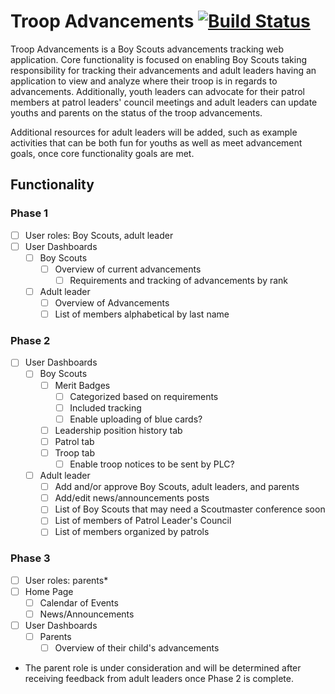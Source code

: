 # Troop Advancements [![Build Status](https://travis-ci.org/dnguyensr/TroopAdvancements.svg?branch=master)](https://travis-ci.org/dnguyensr/TroopAdvancements)
Troop Advancements is a Boy Scouts advancements tracking web application. Core functionality is focused on enabling Boy Scouts taking responsibility for tracking their advancements and adult leaders having an application to view and analyze where their troop is in regards to advancements. Additionally, youth leaders can advocate for their patrol members at patrol leaders' council meetings and adult leaders can update youths and parents on the status of the troop advancements.

Additional resources for adult leaders will be added, such as example activities that can be both fun for youths as well as meet advancement goals, once core functionality goals are met.

## Functionality

### Phase 1
- [ ] User roles: Boy Scouts, adult leader
- [ ] User Dashboards
  - [ ] Boy Scouts
      - [ ] Overview of current advancements
          - [ ] Requirements and tracking of advancements by rank
  - [ ] Adult leader
      - [ ] Overview of Advancements
      - [ ] List of members alphabetical by last name

### Phase 2
- [ ] User Dashboards
    - [ ] Boy Scouts
      - [ ] Merit Badges
          - [ ] Categorized based on requirements
          - [ ] Included tracking
          - [ ] Enable uploading of blue cards?
      - [ ] Leadership position history tab
      - [ ] Patrol tab
      - [ ] Troop tab
          - [ ] Enable troop notices to be sent by PLC?
    - [ ] Adult leader
        - [ ] Add and/or approve Boy Scouts, adult leaders, and parents
        - [ ] Add/edit news/announcements posts
        - [ ] List of Boy Scouts that may need a Scoutmaster conference soon
        - [ ] List of members of Patrol Leader's Council
        - [ ] List of members organized by patrols

### Phase 3
- [ ] User roles: parents*
- [ ] Home Page
    - [ ] Calendar of Events
    - [ ] News/Announcements
- [ ] User Dashboards
    - [ ] Parents
        - [ ] Overview of their child's advancements

* The parent role is under consideration and will be determined after receiving feedback from adult leaders once Phase 2 is complete.
